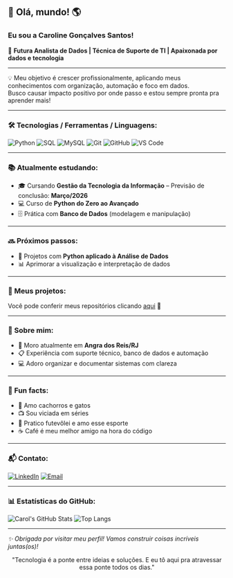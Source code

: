 ## 👋 Olá, mundo! 🌎  
### Eu sou a Caroline Gonçalves Santos!

🎯 **Futura Analista de Dados | Técnica de Suporte de TI | Apaixonada por dados e tecnologia**

---

💡 Meu objetivo é crescer profissionalmente, aplicando meus conhecimentos com organização, automação e foco em dados.  
Busco causar impacto positivo por onde passo e estou sempre pronta pra aprender mais!

---

### 🛠️ Tecnologias / Ferramentas / Linguagens:

![Python](https://img.shields.io/badge/Python-3776AB?style=for-the-badge&logo=python&logoColor=white)
![SQL](https://img.shields.io/badge/SQL-4479A1?style=for-the-badge&logo=postgresql&logoColor=white)
![MySQL](https://img.shields.io/badge/MySQL-00758F?style=for-the-badge&logo=mysql&logoColor=white)
![Git](https://img.shields.io/badge/Git-F05032?style=for-the-badge&logo=git&logoColor=white)
![GitHub](https://img.shields.io/badge/GitHub-000?style=for-the-badge&logo=github&logoColor=white)
![VS Code](https://img.shields.io/badge/VS%20Code-007ACC?style=for-the-badge&logo=visual-studio-code&logoColor=white)

---

### 📚 Atualmente estudando:
- 🎓 Cursando **Gestão da Tecnologia da Informação** – Previsão de conclusão: **Março/2026**
- 💻 Curso de **Python do Zero ao Avançado**
- 🗄️ Prática com **Banco de Dados** (modelagem e manipulação)

---

### 🔜 Próximos passos:
- 🚀 Projetos com **Python aplicado à Análise de Dados**
- 📊 Aprimorar a visualização e interpretação de dados

---

### 💼 Meus projetos:
Você pode conferir meus repositórios clicando [aqui](https://github.com/carolinesantosti?tab=repositories) 🚀

---

### 👤 Sobre mim:
- 📍 Moro atualmente em **Angra dos Reis/RJ**
- 📋 Experiência com suporte técnico, banco de dados e automação
- 💻 Adoro organizar e documentar sistemas com clareza

---

### 🧠 Fun facts:
- 🐾 Amo cachorros e gatos
- 📺 Sou viciada em séries
- 🏐 Pratico futevôlei e amo esse esporte
- ☕ Café é meu melhor amigo na hora do código

---

### 📬 Contato:
[![LinkedIn](https://img.shields.io/badge/LinkedIn-0077B5?style=flat&logo=linkedin&logoColor=white)](https://www.linkedin.com/in/carolinesantosti/)
[![Email](https://img.shields.io/badge/Email-carolinegsantos34@gmail.com-D14836?style=flat&logo=gmail&logoColor=white)](mailto:carolinegsantos34@gmail.com)

---

### 📊 Estatísticas do GitHub:

![Carol's GitHub Stats](https://github-readme-stats.vercel.app/api?username=carolinesantosti&show_icons=true&theme=radical)
![Top Langs](https://github-readme-stats.vercel.app/api/top-langs/?username=carolinesantosti&layout=compact&theme=radical)

---

_✨ Obrigada por visitar meu perfil! Vamos construir coisas incríveis juntas(os)!_


<p align="center">"Tecnologia é a ponte entre ideias e soluções. E eu tô aqui pra atravessar essa ponte todos os dias."</p>
